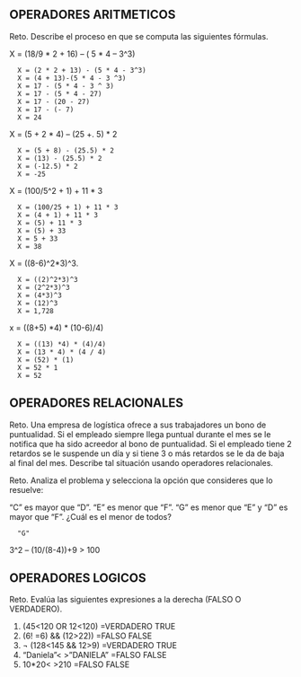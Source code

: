 ## OPERADORES ARITMETICOS
Reto. Describe el proceso en que se computa las siguientes fórmulas.

X = (18/9 * 2 + 16) – ( 5 * 4 – 3^3)

      X = (2 * 2 + 13) - (5 * 4 - 3^3)
      X = (4 + 13)-(5 * 4 - 3 ^3)
      X = 17 - (5 * 4 - 3 ^ 3)
      X = 17 - (5 * 4 - 27)
      X = 17 - (20 - 27)
      X = 17 - (- 7)
      X = 24

X = (5 + 2 * 4) – (25 +. 5) * 2

      X = (5 + 8) - (25.5) * 2
      X = (13) - (25.5) * 2
      X = (-12.5) * 2
      X = -25

X = (100/5^2 + 1) + 11 * 3

      X = (100/25 + 1) + 11 * 3
      X = (4 + 1) + 11 * 3
      X = (5) + 11 * 3
      X = (5) + 33
      X = 5 + 33
      X = 38

X = ((8-6)^2*3)^3.

      X = ((2)^2*3)^3
      X = (2^2*3)^3
      X = (4*3)^3
      X = (12)^3
      X = 1,728

x = ((8+5) *4) * (10-6)/4) 

      X = ((13) *4) * (4)/4)
      X = (13 * 4) * (4 / 4)
      X = (52) * (1)
      X = 52 * 1
      X = 52

## OPERADORES RELACIONALES
Reto. Una empresa de logística ofrece a sus trabajadores un bono de
puntualidad. Si el empleado siempre llega puntual durante el mes se le
notifica que ha sido acreedor al bono de puntualidad. Si el empleado tiene
2 retardos se le suspende un día y si tiene 3 o más retardos se le da de
baja al final del mes. Describe tal situación usando operadores
relacionales.

      

Reto. Analiza el problema y selecciona la opción que consideres que lo
resuelve:

“C” es mayor que “D”. “E” es menor que “F”. “G” es menor que “E” y “D” es
mayor que “F”. ¿Cuál es el menor de todos?

      "G"

3^2 – (10/(8-4))+9 > 100 

      

## OPERADORES LOGICOS
Reto. Evalúa las siguientes expresiones a la derecha (FALSO O VERDADERO).
1) (45<120 OR 12<120) =VERDADERO TRUE
2) (6! =6) && (12>22)) =FALSO FALSE
3) ¬ (128<145 && 12>9) =VERDADERO TRUE
4) “Daniela”< >”DANIELA” =FALSO FALSE
5) 10*20< >210 =FALSO FALSE
